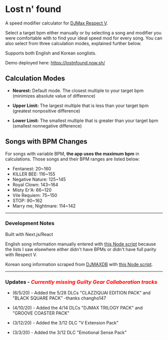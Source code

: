 # Lost n' found
A speed modifier calculator for [DJMax Respect V](https://store.steampowered.com/app/960170/DJMAX_RESPECT_V/). 

Select a target bpm either manually or by selecting a song and modifier you were comfortable with to find your ideal speed mod for every song. You can also select from three calculation modes, explained further below.

Supports both English and Korean songlists.  
  
Demo deployed here: https://lostnfound.now.sh/

## Calculation Modes
- <strong>Nearest:</strong> Default mode. The closest multiple to your target bpm  
(minimizes absolute value of difference)  

- <strong>Upper Limit:</strong> The largest multiple that is less than your target bpm  
(greatest nonpositive difference)  

- <strong>Lower Limit:</strong> The smallest multiple that is greater than your target bpm  
(smallest nonnegative difference)

## Songs with BPM Changes
For songs with variable BPM, __the app uses the maximum bpm__ in calculations. Those songs and their BPM ranges are listed below:
- Fentanest: 20~160
- KILLER BEE: 116~155
- Negative Nature: 125~145
- Royal Clown: 143~164
- Misty Er'A: 66~120
- Vile Requiem: 75~150
- STOP: 90~162
- Marry me, Nightmare: 114~142

---

### Development Notes
Built with Next.js/React  

English song information manually entered with [this Node script](https://github.com/smilevideo/lostnfound/blob/master/songs/inputSongsEN.js) because the lists I saw elsewhere either didn't have BPMs or didn't have full parity with Respect V.

Korean song information scraped from [DJMAXDB](https://djmaxdb.com/4B/) with [this Node script](https://github.com/smilevideo/lostnfound/blob/master/songs/scrapeSongsKR.js).  

--- 
### Updates - <span style="color:red"><em>Currently missing Guilty Gear Collaboration tracks</em></span>

- (6/5/20) -  Added the 5/28 DLCs "CLAZZIQUAI EDITION PACK" and "BLACK SQUARE PACK" -thanks changho147

- (4/10/20) - Added the 4/14 DLCs "DJMAX TRILOGY PACK" and "GROOVE COASTER PACK"

- (3/12/20) - Added the 3/12 DLC "V Extension Pack"

- (3/3/20) - Added the 3/12 DLC "Emotional Sense Pack"

